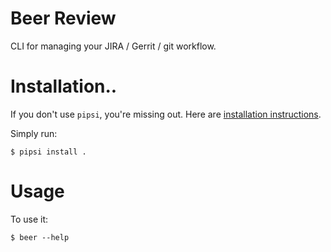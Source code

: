 # Beer Review

CLI for managing your JIRA / Gerrit / git workflow.


# Installation..

If you don't use `pipsi`, you're missing out.
Here are [installation instructions](https://github.com/mitsuhiko/pipsi#readme).

Simply run:

    $ pipsi install .


# Usage

To use it:

    $ beer --help


